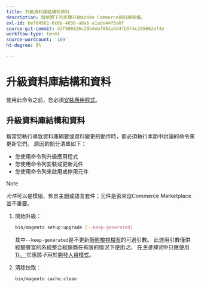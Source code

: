 ```yaml
---
title: 升級資料庫結構和資料
description: 請依照下列步驟升級Adobe Commerce資料庫架構。
exl-id: bef04561-6c6b-4636-a8ab-a1ade44f5a8f
source-git-commit: ddf988826c29b4ebf054a4d4fb5f4c285662ef4e
workflow-type: tm+mt
source-wordcount: '169'
ht-degree: 0%

---
```


# 升級資料庫結構和資料

使用此命令之前，您必須[安裝應用程式](../advanced.md)。

## 升級資料庫結構和資料

每當您執行導致資料庫綱要或資料變更的動作時，都必須執行本節中討論的命令來更新它們。 原因的部分清單如下：

* 您使用命令列升級應用程式
* 您使用命令列安裝或更新元件
* 您使用命令列來啟用或停用元件

>[!NOTE]
>
>*元件*&#x200B;可以是模組、佈景主題或語言套件；元件是否來自Commerce Marketplace並不重要。

1. 開始升級：

   ```bash
   bin/magento setup:upgrade [--keep-generated]
   ```

   其中`--keep-generated`是不更新[靜態檢視檔案](../../configuration/cli/static-view-file-deployment.md)的可選引數。 此選用引數僅供經驗豐富的系統整合經銷商在有限的情況下使用&#x200B;*之*。 在&#x200B;*生產模式*&#x200B;中只應使用[1&rbrace;。 ](../../configuration/bootstrap/application-modes.md#production-mode)它應該&#x200B;*不*&#x200B;用於[開發人員模式](../../configuration/bootstrap/application-modes.md#developer-mode)。

1. 清除快取：

   ```bash
   bin/magento cache:clean
   ```
